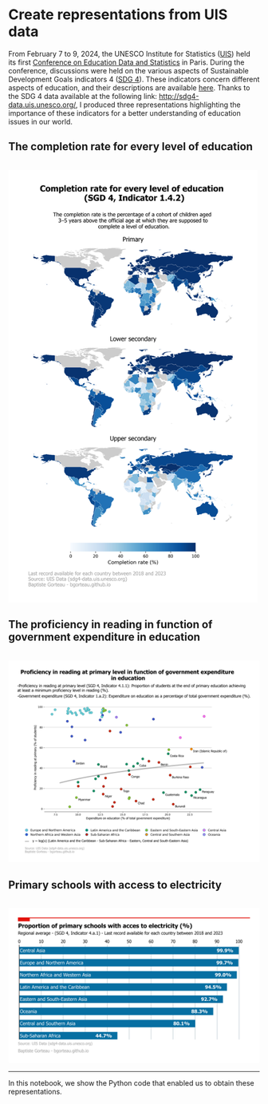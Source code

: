 # Create representations from UIS data

From February 7 to 9, 2024, the UNESCO Institute for Statistics ([UIS](https://uis.unesco.org/)) held its first [Conference on Education Data and Statistics](https://ces.uis.unesco.org/) in Paris. During the conference, discussions were held on the various aspects of Sustainable Development Goals indicators 4 ([SDG 4](https://sdgs.un.org/goals/goal4)). These indicators concern different aspects of education, and their descriptions are available [here](https://www.education-progress.org/en/indicators). Thanks to the SDG 4 data available at the following link: http://sdg4-data.uis.unesco.org/, I produced three representations highlighting the importance of these indicators for a better understanding of education issues in our world.

## The completion rate for every level of education
  <br>
  <img style="width: 500px" src="figures/completion_rate.png">
  
## The proficiency in reading in function of government expenditure in education
  <br>
  <img style="width: 800px" src="figures/expenditure_reading.png">
  
## Primary schools with access to electricity
  <br>
  <img style="width: 800px" src="figures/electricity_access.png">

---

In this notebook, we show the Python code that enabled us to obtain these representations.
